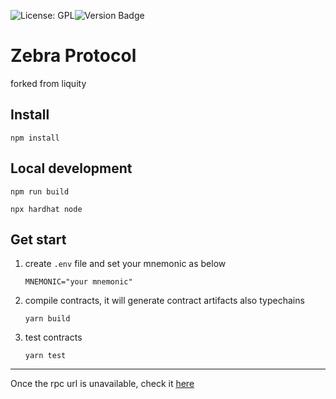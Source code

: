![License: GPL](https://img.shields.io/badge/license-GPLv3-blue)![Version Badge](https://img.shields.io/badge/version-0.0.1-lightgrey.svg)
# Zebra Protocol

forked from liquity

## Install

`npm install`

## Local development

`npm run build`

`npx hardhat node`

## Get start

1. create `.env` file  and set your mnemonic as below

   `MNEMONIC="your mnemonic"`

2. compile contracts, it will generate contract artifacts also typechains

   `yarn build`

3. test contracts

   `yarn test`

---

Once the rpc url is unavailable, check it [here](https://chainlist.org/)
